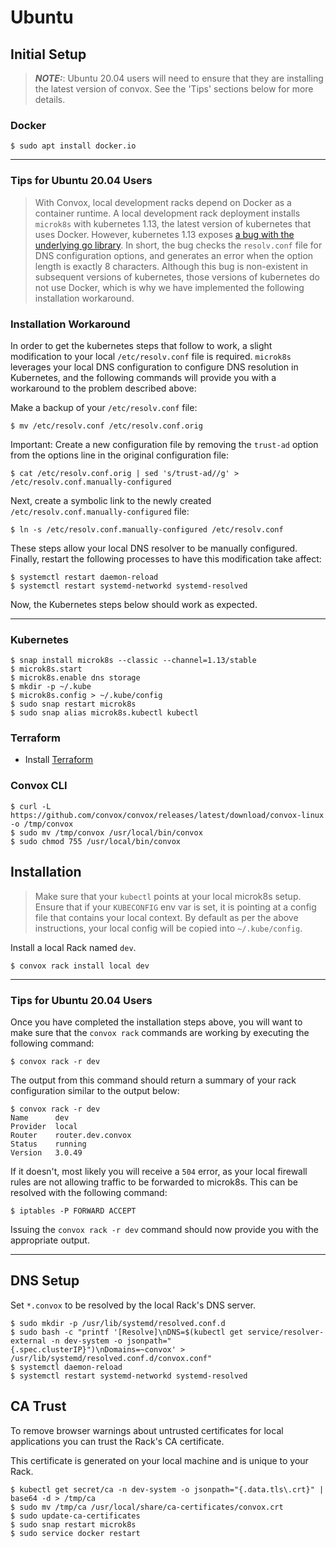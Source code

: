 # Ubuntu

## Initial Setup

> **_NOTE:_**:  Ubuntu 20.04 users will need to ensure that they are installing the latest version of convox. See the 'Tips' sections below for more details.

### Docker

    $ sudo apt install docker.io

---

### Tips for Ubuntu 20.04 Users

> With Convox, local development racks depend on Docker as a container runtime. A local development rack deployment installs `microk8s` with kubernetes 1.13, the latest version of kubernetes that uses Docker. However, kubernetes 1.13 exposes [a bug with the underlying go library](https://github.com/kubernetes/kubernetes/blob/874f0559d9b358f87959ec0bb7645d9cb3d5f7ba/vendor/github.com/miekg/dns/clientconfig.go#L86). In short, the bug checks the `resolv.conf` file for DNS configuration options, and generates an error when the option length is exactly 8 characters.  Although this bug is non-existent in subsequent versions of kubernetes, those versions of kubernetes do not use Docker, which is why we have implemented the following installation workaround.

### Installation Workaround

In order to get the kubernetes steps that follow to work, a slight modification to your local `/etc/resolv.conf` file is required. `microk8s` leverages your local DNS configuration to configure DNS resolution in Kubernetes, and the following commands will provide you with a workaround to the problem described above:

Make a backup of your `/etc/resolv.conf` file:

    $ mv /etc/resolv.conf /etc/resolv.conf.orig

Important: Create a new configuration file by removing the `trust-ad` option from the options line in the original configuration file:

    $ cat /etc/resolv.conf.orig | sed 's/trust-ad//g' > /etc/resolv.conf.manually-configured

Next, create a symbolic link to the newly created `/etc/resolv.conf.manually-configured` file:

    $ ln -s /etc/resolv.conf.manually-configured /etc/resolv.conf

These steps allow your local DNS resolver to be manually configured.  Finally, restart the following processes to have this modification take affect:

    $ systemctl restart daemon-reload
    $ systemctl restart systemd-networkd systemd-resolved

Now, the Kubernetes steps below should work as expected.

---

### Kubernetes

    $ snap install microk8s --classic --channel=1.13/stable
    $ microk8s.start
    $ microk8s.enable dns storage
    $ mkdir -p ~/.kube
    $ microk8s.config > ~/.kube/config
    $ sudo snap restart microk8s
    $ sudo snap alias microk8s.kubectl kubectl

### Terraform

- Install [Terraform](https://learn.hashicorp.com/terraform/getting-started/install.html)

### Convox CLI

    $ curl -L https://github.com/convox/convox/releases/latest/download/convox-linux -o /tmp/convox
    $ sudo mv /tmp/convox /usr/local/bin/convox
    $ sudo chmod 755 /usr/local/bin/convox

## Installation

> Make sure that your `kubectl` points at your local microk8s setup.  Ensure that if your `KUBECONFIG` env var is set, it is pointing at a config file that contains your local context.  By default as per the above instructions, your local config will be copied into `~/.kube/config`.

Install a local Rack named `dev`.

    $ convox rack install local dev

--- 

### Tips for Ubuntu 20.04 Users

Once you have completed the installation steps above, you will want to make sure that the `convox rack` commands are working by
executing the following command:
    
    $ convox rack -r dev

The output from this command should return a summary of your rack configuration similar to the output below:

    $ convox rack -r dev
    Name      dev
    Provider  local
    Router    router.dev.convox
    Status    running
    Version   3.0.49

If it doesn't, most likely you will receive a `504` error, as your local firewall rules are not allowing traffic to be forwarded to microk8s.
This can be resolved with the following command:

    $ iptables -P FORWARD ACCEPT

Issuing the `convox rack -r dev` command should now provide you with the appropriate output.

---

## DNS Setup

Set `*.convox` to be resolved by the local Rack's DNS server.

    $ sudo mkdir -p /usr/lib/systemd/resolved.conf.d
    $ sudo bash -c "printf '[Resolve]\nDNS=$(kubectl get service/resolver-external -n dev-system -o jsonpath="{.spec.clusterIP}")\nDomains=~convox' > /usr/lib/systemd/resolved.conf.d/convox.conf"
    $ systemctl daemon-reload
    $ systemctl restart systemd-networkd systemd-resolved

## CA Trust

To remove browser warnings about untrusted certificates for local applications
you can trust the Rack's CA certificate.

This certificate is generated on your local machine and is unique to your Rack.

    $ kubectl get secret/ca -n dev-system -o jsonpath="{.data.tls\.crt}" | base64 -d > /tmp/ca
    $ sudo mv /tmp/ca /usr/local/share/ca-certificates/convox.crt
    $ sudo update-ca-certificates
    $ sudo snap restart microk8s
    $ sudo service docker restart
